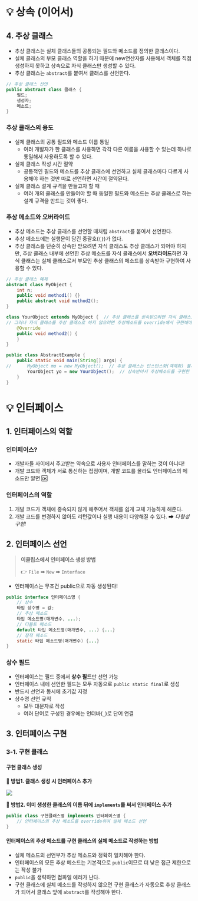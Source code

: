 # 💡 상속 (이어서)

## 4. 추상 클래스

* 추상 클래스는 실체 클래스들의 공통되는 필드와 메소드를 정의한 클래스이다.
* 실체 클래스의 부모 클래스 역할을 하기 때문에 new연산자를 사용해서 객체를 직접 생성하지 못하고 상속으로 자식 클래스만 생성할 수 있다.
* 추상 클래스는 `abstract`를 붙여서 클래스를 선언한다.

```java
// 추상 클래스 선언
public abstract class 클래스 {
    필드;
    생성자;
    메소드;
}
```

### 추상 클래스의 용도

* 실체 클래스의 공통 필드와 메소드 이름 통일
  * 여러 개발자가 한 클래스를 사용하면 각각 다른 이름을 사용할 수 있는데 하나로 통일해서 사용하도록 할 수 있다.
* 실체 클래스 작성 시간 절약
  * 공통적인 필드와 메소드를 추상 클래스에 선언하고 실체 클래스마다 다르게 사용해야 하는 것만 따로 선언하면 시간이 절약된다.
* 실체 클래스 설계 규격을 만들고자 할 때
  * 여러 개의 클래스를 만들어야 할 때 동일한 필드와 메소드는 추상 클래스로 하는 설계 규격을 만드는 것이 좋다.

### 추상 메소드와 오버라이드

* 추상 메소드는 추상 클래스를 선언할 때처럼 `abstract`를 붙여서 선언한다.
* 추상 메소드에는 실행문이 담긴 중괄호(`{}`)가 없다.
* 추상 클래스를 단순히 상속만 받으려면 자식 클래스도 추상 클래스가 되어야 하지만, 추상 클래스 내부에 선언한 추상 메소드를 자식 클래스에서 **오버라이드**하면 자식 클래스는 실체 클래스로서 부모인 추상 클래스의 메소드를 상속받아 구현하여 사용할 수 있다.

```java
// 추상 클래스 예제
abstract class MyObject {
	int n;
	public void method1() {}
	public abstract void method2();
}

class YourObject extends MyObject {  // 추상 클래스를 상속받으려면 자식 클래스도 추상 클래스여야 한다.
// 그러나 자식 클래스를 추상 클래스로 하지 않으려면 추상메소드를 override해서 구현해야 한다.
	@Override
	public void method2() {
	}  
}

public class AbstractExample {
	public static void main(String[] args) {
//		MyObject mo = new MyObject();  // 추상 클래스는 인스턴스화(객체화) 불가능
		YourObject yo = new YourObject();  // 상속받아서 추상메소드를 구현한 클래스는 인스턴스화 가능
	}
}
```

# 💡 인터페이스

## 1. 인터페이스의 역할

### 인터페이스?

* 개발자들 사이에서 주고받는 약속으로 사용자 인터페이스를 말하는 것이 아니다!
* 개발 코드와 객체가 서로 통신하는 접점이며, 개발 코드를 몰라도 인터페이스의 메소드만 알면 🆗

### 인터페이스의 역할

1. 개발 코드가 객체에 종속되지 않게 해주어서 객체를 쉽게 교체 가능하게 해준다.
2. 개발 코드를 변경하지 않아도 리턴값이나 실행 내용이 다양해질 수 있다. ➡ *다형성 구현!*

## 2. 인터페이스 선언

> **이클립스에서 인터페이스 생성 방법**
>
> 👉 `File` ➡ `New` ➡ `Interface`

* 인터페이스는 무조건 public으로 자동 생성된다!

```java
public interface 인터페이스명 {
    // 상수
    타입 상수명 = 값;
    // 추상 메소드
    타입 메소드명(매개변수, ...);
    // 디폴트 메소드
    default 타입 메소드명(매개변수, ...) {...}
    // 정적 메소드
    static 타입 메소드명(매개변수) {...}
}
```

### 상수 필드

* 인터페이스는 필드 중에서 **상수 필드**만 선언 가능
* 인터페이스 내에 선언한 필드는 모두 자동으로 `public static final`로 생성
* 반드시 선언과 동시에 초기값 지정
* 상수명 선언 규칙
  * 모두 대문자로 작성
  * 여러 단어로 구성된 경우에는 언더바(`_`)로 단어 연결

## 3. 인터페이스 구현

### 3-1. 구현 클래스

#### 구현 클래스 생성

**📌 방법1. 클래스 생성 시 인터페이스 추가**

![](C:%5CUsers%5CUser%5CDesktop%5CTIL%5Cmd-img/g.png)

**📌 방법2. 이미 생성한 클래스의 이름 뒤에 `implements`를 써서 인터페이스 추가**

```java
public class 구현클래스명 implements 인터페이스명 {
    // 인터페이스의 추상 메소드를 override하여 실체 메소드 선언
}
```

#### 인터페이스의 추상 메소드를 구현 클래스의 실체 메소드로 작성하는 방법

* 실체 메소드의 선언부가 추상 메소드와 정확히 일치해야 한다.
* 인터페이스의 모든 추상 메소드는 기본적으로 `public`이므로 더 낮은 접근 제한으로는 작성 불가
* `public`을 생략하면 컴파일 에러가 난다.
* 구현 클래스에 실체 메소드를 작성하지 않으면 구현 클래스가 자동으로 추상 클래스가 되어서 클래스 앞에 `abstract`를 작성해야 한다.